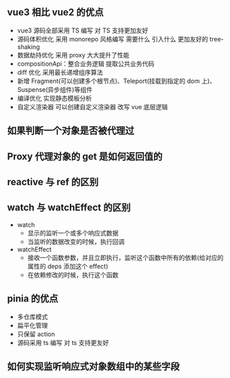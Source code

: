 ## vue3 相比 vue2 的优点

- vue3 源码全部采用 TS 编写 对 TS 支持更加友好
- 源码体积优化 采用 monorepo 风格编写 需要什么 引入什么 更加友好的 tree-shaking
- 数据劫持优化 采用 proxy 大大提升了性能
- compositionApi：整合业务逻辑 提取公共业务代码
- diff 优化 采用最长递增组序算法
- 新增 Fragment(可以创建多个根节点)、Teleport(挂载到指定的 dom 上)、Suspense(异步组件)等组件
- 编译优化 实现静态模板分析
- 自定义渲染器 可以创建自定义渲染器 改写 vue 底层逻辑

## 如果判断一个对象是否被代理过

## Proxy 代理对象的 get 是如何返回值的

## reactive 与 ref 的区别

## watch 与 watchEffect 的区别

- watch
  - 显示的监听一个或多个响应式数据
  - 当监听的数据改变的时候，执行回调
- watchEffect
  - 接收一个函数参数，并且立即执行，监听这个函数中所有的依赖(给对应的属性的 deps 添加这个 effect)
  - 在依赖修改的时候，执行这个函数

## pinia 的优点

- 多仓库模式
- 扁平化管理
- 只保留 action
- 源码采用 ts 编写 对 ts 支持更友好

## 如何实现监听响应式对象数组中的某些字段
